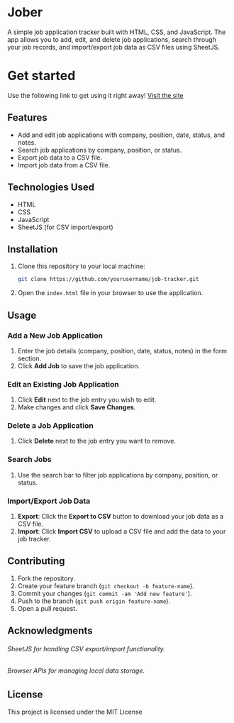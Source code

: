 # Jober

A simple job application tracker built with HTML, CSS, and JavaScript. The app allows you to add, edit, and delete job applications, search through your job records, and import/export job data as CSV files using SheetJS.

# Get started
Use the following link to get using it right away! [Visit the site](https://mimferpo.github.io/Jober/)


## Features

- Add and edit job applications with company, position, date, status, and notes.
- Search job applications by company, position, or status.
- Export job data to a CSV file.
- Import job data from a CSV file.

## Technologies Used

- HTML
- CSS
- JavaScript
- SheetJS (for CSV import/export)

## Installation

1. Clone this repository to your local machine:
   ```bash
   git clone https://github.com/yourusername/job-tracker.git
   ```

2. Open the `index.html` file in your browser to use the application.

## Usage

### Add a New Job Application
1. Enter the job details (company, position, date, status, notes) in the form section.
2. Click **Add Job** to save the job application.

### Edit an Existing Job Application
1. Click **Edit** next to the job entry you wish to edit.
2. Make changes and click **Save Changes**.

### Delete a Job Application
1. Click **Delete** next to the job entry you want to remove.

### Search Jobs
1. Use the search bar to filter job applications by company, position, or status.

### Import/Export Job Data
1. **Export**: Click the **Export to CSV** button to download your job data as a CSV file.
2. **Import**: Click **Import CSV** to upload a CSV file and add the data to your job tracker.

## Contributing

1. Fork the repository.
2. Create your feature branch (`git checkout -b feature-name`).
3. Commit your changes (`git commit -am 'Add new feature'`).
4. Push to the branch (`git push origin feature-name`).
5. Open a pull request.

## Acknowledgments

###### SheetJS for handling CSV export/import functionality.
###### Browser APIs for managing local data storage.

## License

This project is licensed under the MIT License

